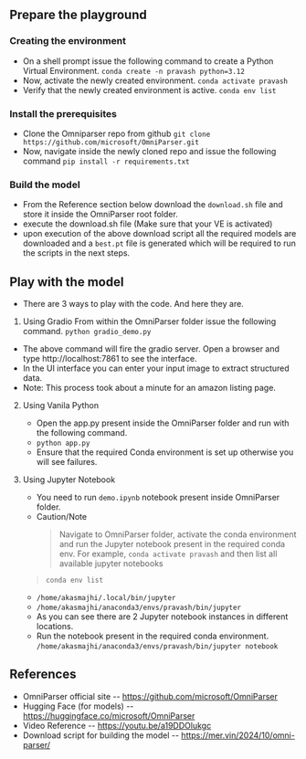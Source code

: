## Prepare the playground

### Creating the environment

- On a shell prompt issue the following command to create a Python Virtual Environment.
  `conda create -n pravash python=3.12`
- Now, activate the newly created environment.
  `conda activate pravash`
- Verify that the newly created environment is active.
  `conda env list`

### Install the prerequisites

- Clone the Omniparser repo from github
  `git clone https://github.com/microsoft/OmniParser.git`
- Now, navigate inside the newly cloned repo and issue the following command
  `pip install -r requirements.txt`

### Build the model

- From the Reference section below download the `download.sh` file and store it inside the OmniParser root folder.
- execute the download.sh file (Make sure that your VE is activated)
- upon execution of the above download script all the required models are downloaded and a `best.pt` file is generated which will be required to run the scripts in the next steps.

## Play with the model

- There are 3 ways to play with the code. And here they are.

1. Using Gradio
   From within the OmniParser folder issue the following command.
   `python gradio_demo.py`

- The above command will fire the gradio server. Open a browser and type http://localhost:7861 to see the interface.
- In the UI interface you can enter your input image to extract structured data.
- Note: This process took about a minute for an amazon listing page.

2. Using Vanila Python
   - Open the app.py present inside the OmniParser folder and run with the following command.
   - `python app.py`
   - Ensure that the required Conda environment is set up otherwise you will see failures.
  
3. Using Jupyter Notebook
   - You need to run `demo.ipynb` notebook present inside OmniParser folder.
   - Caution/Note
     > Navigate to OmniParser folder, activate the conda environment and run the Jupyter notebook present in the required conda env.
     > For example, `conda activate pravash` and then list all available jupyter notebooks
   > `conda env list`
     - `/home/akasmajhi/.local/bin/jupyter`
     - `/home/akasmajhi/anaconda3/envs/pravash/bin/jupyter`
   - As you can see there are 2 Jupyter notebook instances in different locations.
   - Run the notebook present in the required conda environment.
    `/home/akasmajhi/anaconda3/envs/pravash/bin/jupyter notebook`


## References

- OmniParser official site
  -- https://github.com/microsoft/OmniParser
- Hugging Face (for models)
  -- https://huggingface.co/microsoft/OmniParser
- Video Reference
  -- https://youtu.be/a19DDOlukgc
- Download script for building the model
  -- https://mer.vin/2024/10/omni-parser/
